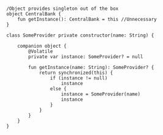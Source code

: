 <pre>
<code>
/Object provides singleton out of the box
object CentralBank {
    fun getInstance(): CentralBank = this //Unnecessary
}

class SomeProvider private constructor(name: String) {

    companion object {
        @Volatile
        private var instance: SomeProvider? = null

        fun getInstance(name: String): SomeProvider? {
            return synchronized(this) {
                if (instance != null)
                    instance
                else {
                    instance = SomeProvider(name)
                    instance
                }
            }
        }
    }
}
</code>
</pre>